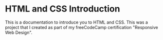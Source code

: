 # HTML and CSS Introduction
This is a documentation to introduce you to HTML and CSS. This was a project that I created as part of my freeCodeCamp certification "Responsive Web Design".

